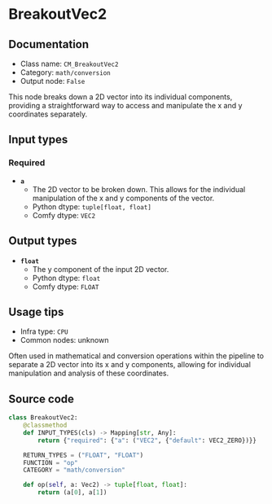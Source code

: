 # BreakoutVec2
## Documentation
- Class name: `CM_BreakoutVec2`
- Category: `math/conversion`
- Output node: `False`

This node breaks down a 2D vector into its individual components, providing a straightforward way to access and manipulate the x and y coordinates separately.
## Input types
### Required
- **`a`**
    - The 2D vector to be broken down. This allows for the individual manipulation of the x and y components of the vector.
    - Python dtype: `tuple[float, float]`
    - Comfy dtype: `VEC2`
## Output types
- **`float`**
    - The y component of the input 2D vector.
    - Python dtype: `float`
    - Comfy dtype: `FLOAT`
## Usage tips
- Infra type: `CPU`
- Common nodes: unknown

Often used in mathematical and conversion operations within the pipeline to separate a 2D vector into its x and y components, allowing for individual manipulation and analysis of these coordinates.
## Source code
```python
class BreakoutVec2:
    @classmethod
    def INPUT_TYPES(cls) -> Mapping[str, Any]:
        return {"required": {"a": ("VEC2", {"default": VEC2_ZERO})}}

    RETURN_TYPES = ("FLOAT", "FLOAT")
    FUNCTION = "op"
    CATEGORY = "math/conversion"

    def op(self, a: Vec2) -> tuple[float, float]:
        return (a[0], a[1])

```

